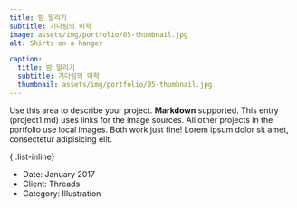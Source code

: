 ```yaml
---
title: 밤 말리기
subtitle: 기다림의 미학
image: assets/img/portfolio/05-thumbnail.jpg
alt: Shirts on a hanger

caption:
  title: 밤 말리기
  subtitle: 기다림의 미학
  thumbnail: assets/img/portfolio/05-thumbnail.jpg
---
```


Use this area to describe your project. **Markdown** supported. This entry (project1.md) uses links for the image sources. All other projects in the portfolio use local images. Both work just fine! Lorem ipsum dolor sit amet, consectetur adipisicing elit.

{:.list-inline}

- Date: January 2017
- Client: Threads
- Category: Illustration
